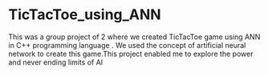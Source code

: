 # TicTacToe_using_ANN
This was a group project of 2 where we created TicTacToe game using ANN in C++ programming language . We used the concept of artificial neural network to create this game.This project enabled me to explore the power and never ending limits of AI
